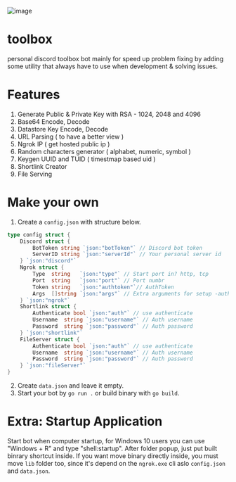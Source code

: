 ![image](https://user-images.githubusercontent.com/15674107/119238117-3503b280-bb73-11eb-9e58-bceca156d728.png)

# toolbox

personal discord toolbox bot mainly for speed up problem fixing by adding some utility that always have to use when development & solving issues.

# Features

1. Generate Public & Private Key with RSA - 1024, 2048 and 4096
2. Base64 Encode, Decode
3. Datastore Key Encode, Decode
4. URL Parsing ( to have a better view )
5. Ngrok IP ( get hosted public ip )
6. Random characters generator ( alphabet, numeric, symbol )
7. Keygen UUID and TUID ( timestmap based uid )
8. Shortlink Creator
9. File Serving

# Make your own

1. Create a `config.json` with structure below.

```go
type config struct {
	Discord struct {
		BotToken string `json:"botToken"` // Discord bot token
		ServerID string `json:"serverId"` // Your personal server id
	} `json:"discord"`
	Ngrok struct {
		Type  string   `json:"type"` // Start port in? http, tcp
		Port  string   `json:"port"` // Port numbr
		Token string   `json:"authtoken"`// AuthToken
		Args  []string `json:"args"` // Extra arguments for setup -auth, -region, 
	} `json:"ngrok"`
	Shortlink struct {
		Authenticate bool `json:"auth"` // use authenticate
		Username  string `json:"username"` // Auth username
		Password  string `json:"password"` // Auth password
	} `json:"shortlink"`
	FileServer struct {
		Authenticate bool `json:"auth"` // use authenticate
		Username  string `json:"username"` // Auth username
		Password  string `json:"password"` // Auth password
	} `json:"fileServer"`
}
```

2. Create `data.json` and leave it empty.
3. Start your bot by `go run .` or build binary with `go build`.

# Extra: Startup Application

Start bot when computer startup, for Windows 10 users you can use "Windows + R" and type "shell:startup". After folder popup, just put built binrary shortcut inside. If you want move binary directly inside, you must move `lib` folder too, since it's depend on the `ngrok.exe` cli aslo `config.json` and `data.json`.